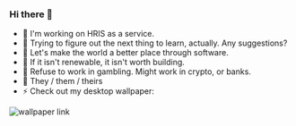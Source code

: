### Hi there 👋

- 🔭 I'm working on HRIS as a service.
- 🌱 Trying to figure out the next thing to learn, actually. Any suggestions?
- 👯 Let's make the world a better place through software.
- 🌻 If it isn't renewable, it isn't worth building.
- 🌼 Refuse to work in gambling. Might work in crypto, or banks.
- 🦄 They / them / theirs
- ⚡ Check out my desktop wallpaper:

![wallpaper link](https://user-images.githubusercontent.com/6896115/171088438-be715abb-3292-4189-80ba-4beba0583e98.jpg)

